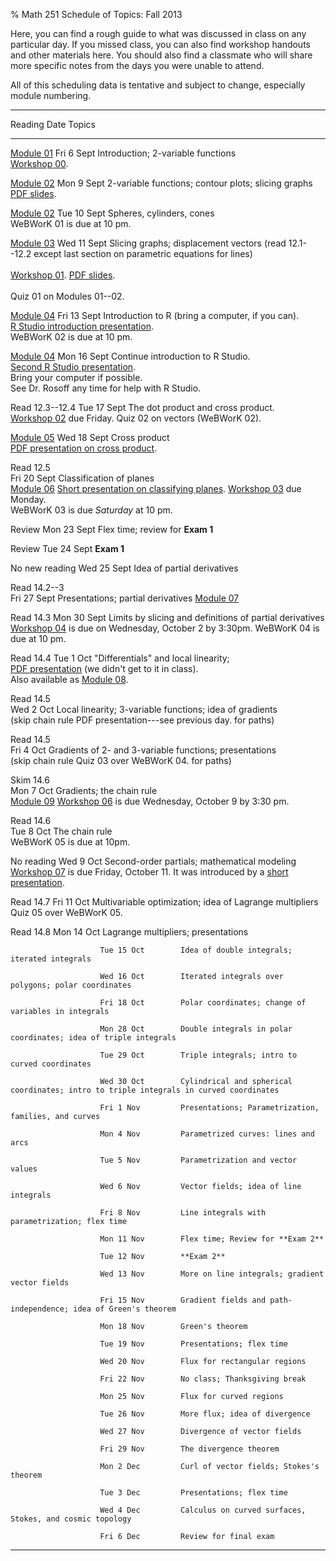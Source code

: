 % Math 251 Schedule of Topics: Fall 2013 

Here, you can find a rough guide to what was discussed in class on any
particular day. If you missed class, you can also find workshop handouts
and other materials here. You should also find a classmate who will share
more specific notes from the days you were unable to attend.

All of this scheduling data is tentative and subject to change, especially
module numbering.

-------------------------------------------------------------------------------------------
Reading                  Date           Topics 
------------------    --------------    ---------------------------------------------------
[Module 01][m01]      Fri 6 Sept        Introduction; 2-variable functions <br />
                                          [Workshop 00][w00].
                                                                           
[Module 02][m02]      Mon 9 Sept        2-variable functions; contour plots; slicing graphs <br />
                                          [PDF slides][d01].
               
[Module 02][m02]      Tue 10 Sept       Spheres, cylinders, cones <br />
                                          WeBWorK 01 is due at 10 pm.
                                          
[Module 03][m03]      Wed 11 Sept       Slicing graphs; displacement vectors (read 12.1--12.2 except last section on parametric equations for lines) <br />  
                                          [Workshop 01][w01]. [PDF slides][d02]. <br />  
                                          Quiz 01 on Modules 01--02.            
         
[Module 04][m04]      Fri 13 Sept       Introduction to R (bring a computer, if you can). <br />
                                          [R Studio introduction presentation][d03]. <br />
                                          WeBWorK 02 is due at 10 pm.
         
[Module 04][m04]      Mon 16 Sept       Continue introduction to R Studio. <br />
                                          [Second R Studio presentation][d04]. <br />
                                          Bring your computer if possible. <br />
                                          See Dr. Rosoff any time for help with R Studio.
                                                                                
Read 12.3--12.4       Tue 17 Sept       The dot product and cross product. <br />
                                          [Workshop 02][w02] due Friday.
                                          Quiz 02 on vectors (WeBWorK 02). 
                                                                                              
[Module 05][m05]      Wed 18 Sept       Cross product <br />
                                          [PDF presentation on cross product][d05].
                                                                                      
Read 12.5 <br />      Fri 20 Sept       Classification of planes <br />
  [Module 06][m06]                        [Short presentation on classifying planes][d06].
                                          [Workshop 03][w03] due Monday. <br />
                                          WeBWorK 03 is due *Saturday* at 10 pm.

Review                Mon 23 Sept       Flex time; review for **Exam 1**
                                          
Review                Tue 24 Sept       **Exam 1**
                                          
No new reading        Wed 25 Sept       Idea of partial derivatives
                                                                                
Read 14.2--3 <br />   Fri 27 Sept       Presentations; partial derivatives
  [Module 07][m07]                                                                                
                                                                                
Read 14.3             Mon 30 Sept       Limits by slicing and definitions of partial derivatives<br />
                                          [Workshop 04][w04] is due on Wednesday, October 2 by 3:30pm.
                                          WeBWorK 04 is due at 10 pm.

Read 14.4             Tue 1 Oct         "Differentials" and local linearity;<br />
                                          [PDF presentation][d07] (we didn't get to it in class). <br />
                                          Also available as [Module 08][m08].

Read 14.5 <br />      Wed 2 Oct         Local linearity; 3-variable functions; idea of gradients <br />
  (skip chain rule                        PDF presentation---see previous day.
  for paths)

Read 14.5 <br />      Fri 4 Oct         Gradients of 2- and 3-variable functions; presentations <br />
  (skip chain rule                        Quiz 03 over WeBWorK 04.
  for paths)

Skim 14.6 <br />      Mon 7 Oct         Gradients; the chain rule <br />
  [Module 09][m09]                        [Workshop 06][w06] is due Wednesday, October 9 by 3:30 pm.

Read 14.6 <br />      Tue 8 Oct         The chain rule <br />
                                          WeBWorK 05 is due at 10pm.
                                                                                
No reading            Wed 9 Oct         Second-order partials; mathematical modeling <br />
                                          [Workshop 07][w07] is due Friday, October 11. It was introduced by a [short presentation][d08].

Read 14.7             Fri 11 Oct        Multivariable optimization; idea of Lagrange multipliers <br />
                                          Quiz 05 over WeBWorK 05.

Read 14.8             Mon 14 Oct        Lagrange multipliers; presentations
                                                                                
                        Tue 15 Oct        Idea of double integrals; iterated integrals
                                                                                                                              
                        Wed 16 Oct        Iterated integrals over polygons; polar coordinates
                                                                                
                        Fri 18 Oct        Polar coordinates; change of variables in integrals
                                                                                                           
                        Mon 28 Oct        Double integrals in polar coordinates; idea of triple integrals
                                                                                           
                        Tue 29 Oct        Triple integrals; intro to curved coordinates
                                                                                
                        Wed 30 Oct        Cylindrical and spherical coordinates; intro to triple integrals in curved coordinates 
                                                                                
                        Fri 1 Nov         Presentations; Parametrization, families, and curves
                                          
                        Mon 4 Nov         Parametrized curves: lines and arcs
                                          
                        Tue 5 Nov         Parametrization and vector values
                                                                                
                        Wed 6 Nov         Vector fields; idea of line integrals
                                                                                                            
                        Fri 8 Nov         Line integrals with parametrization; flex time
                                                                                
                        Mon 11 Nov        Flex time; Review for **Exam 2**
                                          
                        Tue 12 Nov        **Exam 2**
                                          
                        Wed 13 Nov        More on line integrals; gradient vector fields
                                                                                
                        Fri 15 Nov        Gradient fields and path-independence; idea of Green's theorem
                                                                                
                        Mon 18 Nov        Green's theorem
                                                                                
                        Tue 19 Nov        Presentations; flex time 
                                                                                                                      
                        Wed 20 Nov        Flux for rectangular regions
                                                                                
                        Fri 22 Nov        No class; Thanksgiving break
                                                                                
                        Mon 25 Nov        Flux for curved regions
                                                                                
                        Tue 26 Nov        More flux; idea of divergence
                                                                                
                        Wed 27 Nov        Divergence of vector fields
                                                                                
                        Fri 29 Nov        The divergence theorem
                                                                                
                        Mon 2 Dec         Curl of vector fields; Stokes's theorem
                                                                                
                        Tue 3 Dec         Presentations; flex time
                                                                                                                      
                        Wed 4 Dec         Calculus on curved surfaces, Stokes, and cosmic topology
                                                                                
                        Fri 6 Dec         Review for final exam
---------------------------------------------------------------------------------------------

[m01]: modules/01/Module.html
[m02]: modules/02/Module.html
[m03]: modules/03/Module.html
[m04]: modules/04/Module.html
[m05]: modules/05/Module.html
[m06]: modules/06/Module.html
[m07]: modules/07/Module.html
[m08]: modules/08/Module.html
[m09]: modules/09/Module.html
[m10]: modules/10/Module.html
[m11]: modules/11/Module.html
[m12]: modules/12/Module.html
[m13]: modules/13/Module.html
[m14]: modules/14/Module.html
[m15]: modules/15/Module.html
[m16]: modules/16/Module.html

[w00]: workshops/00/Workshop.pdf
[w01]: workshops/01/Workshop.pdf
[w02]: workshops/02/Workshop.pdf
[w03]: workshops/03/Workshop.pdf
[w04]: workshops/04/Workshop.pdf
[w05]: workshops/05/Workshop.pdf
[w06]: workshops/06/Workshop.pdf
[w07]: workshops/07/Workshop.pdf
[w08]: workshops/08/Workshop.pdf
[w09]: workshops/09/Workshop.pdf
[w10]: workshops/10/Workshop.pdf
[w11]: workshops/11/Workshop.pdf
[w12]: workshops/12/Workshop.pdf
[w13]: workshops/13/Workshop.pdf
[w14]: workshops/14/Workshop.pdf
[w15]: workshops/15/Workshop.pdf
[w16]: workshops/16/Workshop.pdf

[d01]: decks/01/Deck.pdf
[d02]: decks/02/Deck.pdf
[d03]: decks/03/Deck.pdf
[d04]: decks/04/Deck.pdf
[d05]: decks/05/Deck.pdf
[d06]: decks/06/Deck.pdf
[d07]: decks/07/Deck.pdf
[d08]: decks/08/Deck.pdf
[d09]: decks/09/Deck.pdf
[d10]: decks/10/Deck.pdf
[d11]: decks/11/Deck.pdf
[d12]: decks/12/Deck.pdf
[d13]: decks/13/Deck.pdf
[d14]: decks/14/Deck.pdf
[d15]: decks/15/Deck.pdf
[d16]: decks/16/Deck.pdf
